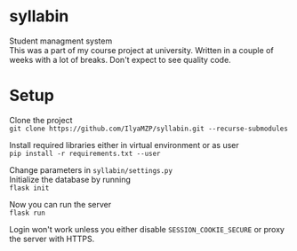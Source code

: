 # syllabin
Student managment system <br />
This was a part of my course project at university. Written in a couple of weeks with a lot of breaks. Don't expect to see quality code.

# Setup
Clone the project <br />
`git clone https://github.com/IlyaMZP/syllabin.git --recurse-submodules`

Install required libraries either in virtual environment or as user <br />
`pip install -r requirements.txt --user`

Change parameters in `syllabin/settings.py` <br />
Initialize the database by running <br />
`flask init`

Now you can run the server <br />
`flask run`

Login won't work unless you either disable `SESSION_COOKIE_SECURE` or proxy the server with HTTPS.
